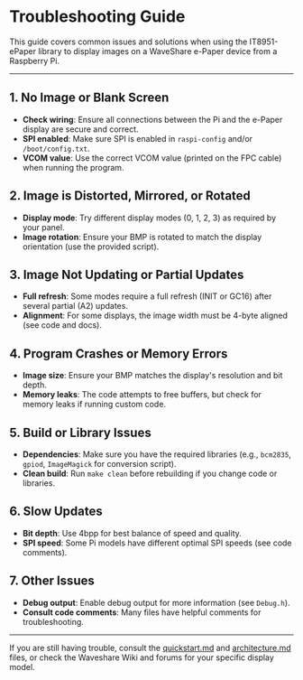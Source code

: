# Troubleshooting Guide

This guide covers common issues and solutions when using the IT8951-ePaper library to display images on a WaveShare e-Paper device from a Raspberry Pi.

---

## 1. No Image or Blank Screen
- **Check wiring**: Ensure all connections between the Pi and the e-Paper display are secure and correct.
- **SPI enabled**: Make sure SPI is enabled in `raspi-config` and/or `/boot/config.txt`.
- **VCOM value**: Use the correct VCOM value (printed on the FPC cable) when running the program.

## 2. Image is Distorted, Mirrored, or Rotated
- **Display mode**: Try different display modes (0, 1, 2, 3) as required by your panel.
- **Image rotation**: Ensure your BMP is rotated to match the display orientation (use the provided script).

## 3. Image Not Updating or Partial Updates
- **Full refresh**: Some modes require a full refresh (INIT or GC16) after several partial (A2) updates.
- **Alignment**: For some displays, the image width must be 4-byte aligned (see code and docs).

## 4. Program Crashes or Memory Errors
- **Image size**: Ensure your BMP matches the display's resolution and bit depth.
- **Memory leaks**: The code attempts to free buffers, but check for memory leaks if running custom code.

## 5. Build or Library Issues
- **Dependencies**: Make sure you have the required libraries (e.g., `bcm2835`, `gpiod`, `ImageMagick` for conversion script).
- **Clean build**: Run `make clean` before rebuilding if you change code or libraries.

## 6. Slow Updates
- **Bit depth**: Use 4bpp for best balance of speed and quality.
- **SPI speed**: Some Pi models have different optimal SPI speeds (see code comments).

## 7. Other Issues
- **Debug output**: Enable debug output for more information (see `Debug.h`).
- **Consult code comments**: Many files have helpful comments for troubleshooting.

---

If you are still having trouble, consult the [quickstart.md](./quickstart.md) and [architecture.md](./architecture.md) files, or check the Waveshare Wiki and forums for your specific display model. 